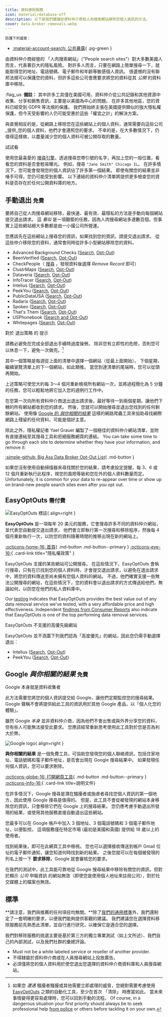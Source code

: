 ```yaml
---
title: 資料移除服務
icon: material/database-off
description: 以下是我們建議從資料仲介商和人肉搜索網站移除您個人資訊的方法。
cover: data-broker-removals.webp
---
```


<small>防護下列威脅：</small>

- [:material-account-search: 公共暴露](basics/common-threats.md#limiting-public-information){ .pg-green }

由資料仲介商經營的 「人肉搜索網站」（"People search sites"）對大多數美國人而言，代表著巨大的隱私風險。 對許多人而言，只要在網路上簡單搜尋一下，就能取得您的地址、電話號碼、電子郵件和年齡等敏感個人資訊。 很遺憾的沒有聯邦法規可以保護您的資料，但許多這些公司會應要求將您的資料從其 _公開_ 的資料庫中移除。

:flag_us: **備註：** 其中許多工具僅在美國可用，資料仲介從公共記錄和其他資源中收集、分享和銷售資訊，主要是以美國為中心的問題。 在許多其他地區，您的資料已經受到 GDPR 等法規的保護。 我們將始終主張在美國提供類似的強大隱私權保護，但今天受影響的人仍可能受惠於這些「權宜之計」的解決方案。

與直覺相反的是，從網路上移除您在這些網站上的個人資料，通常需要向這些公司_提供_您的個人資料，他們才會遵照您的要求。 不幸的是，在大多數情況下，仍值得這樣做，以盡量減少您的個人資料可被公開存取的數量。

<div class="admonition example" markdown>
<p class="admonition-title">試試看</p>

使用您最喜愛的 [搜尋引擎](search-engines.md)，透過搜尋您帶引號的名字，再加上您的一般位置，看看您的資料是否會輕易曝光。 例如，搜尋 `"Jane Smith" Chicago IL`。 在許多情況下，您可能會發現您的個人資訊佔了許多第一個結果。 即使有關您的結果並非唾手可得，您仍可能受到影響。 以下連結的資料仲介清單將提供更多檢查您的資料是否存在於任何公開資料庫的地方。

</div>

## 手動退出 <small>免費</small>

要將自己從人肉搜尋網站移除，最快速、最有效、最隱私的方法是手動向每個網站提交退出請求。 這 _看似_ 是一項艱鉅的任務，因為人肉搜尋網站多達數百個，但事實上這些網站絕大多數都是由一小撮公司所營運。

您應該先在這些網站上搜尋您的資訊，如果找到您的資訊，請提交退出請求。 從這些仲介移除您的資料，通常會同時從許多小型網站移除您的資料。

- Advanced Background Checks ([Search](https://advancedbackgroundchecks.com), [Opt-Out](https://advancedbackgroundchecks.com/removal))
- BeenVerified ([Search](https://beenverified.com/app/optout/search), [Opt-Out](https://beenverified.com/app/optout/address-search))
- CheckPeople（ [搜尋](https://checkpeople.com/do-not-sell-info) ，發現資料後選擇 _Remove Record_ 即可）
- ClustrMaps ([Search](https://clustrmaps.com), [Opt-Out](https://clustrmaps.com/bl/opt-out))
- Dataveria ([Search](https://dataveria.com), [Opt-Out](https://dataveria.com/ng/control/privacy))
- InfoTracer ([Search](https://infotracer.com), [Opt-Out](https://infotracer.com/optout))
- Intelius ([Search](https://intelius.com), [Opt-Out](https://suppression.peopleconnect.us/login))
- PeekYou ([Search](https://peekyou.com), [Opt-Out](https://peekyou.com/about/contact/optout))
- PublicDataUSA ([Search](https://publicdatausa.com), [Opt-Out](https://publicdatausa.com/remove.php))
- Radaris ([Search](https://radaris.com), [Opt-Out](https://radaris.com/page/how-to-remove))
- Spokeo ([Search](https://spokeo.com/search), [Opt-Out](https://spokeo.com/optout))
- That's Them ([Search](https://thatsthem.com), [Opt-Out](https://thatsthem.com/optout))
- USPhonebook ([Search and Opt-Out](https://usphonebook.com/opt-out))
- Whitepages ([Search](https://whitepages.com), [Opt-Out](https://whitepages.com/suppression_requests))

<div class="admonition tip" markdown>
<p class="admonition-title">對於 退出策略 的 提示</p>

請務必避免在完成全部退出手續時過度操勞。 除非您有立即性的危險，否則您可以休息一下，避免一次做完。[^1]

其中一個策略是每週從上面的清單中選擇一個網站（從最上面開始）。 下個星期，繼續瀏覽清單上的下一個網站，如此類推。 當您到達清單的尾端時，您可以從頭再開始。

上述策略可使您大約每 3～4 個月重新檢視所有網站一次，並將過程簡化為 5 分鐘的任務，您可以輕鬆地將它加入您的週例行工作中。

</div>

在您第一次向所有資料仲介商送出退出請求後，最好等待一到兩個星期，讓他們下轄的所有網站都收到您的請求。 然後，您就可以開始搜尋並退出您找到的任何剩餘網站。 使用像 [Google 的 _與你相關的結果_](#google-results-about-you-free) 這樣的網路爬蟲工具來協助尋找網際網路上殘留的任何資料，可能是個好主意。

除此之外，隱私權記者 Yael Grauer 編製了一個極佳的資料仲介網站清單，並附有直接連結至其搜尋工具和拒絕服務網頁的連結。 You can take some time to go through each site to determine whether they have your information, and remove it:

[:simple-github: Big Ass Data Broker Opt-Out List](https://github.com/yaelwrites/Big-Ass-Data-Broker-Opt-Out-List){ .md-button }

如果您沒有使用自動掃描器來尋找關於您的結果，請考慮設定提醒，每 3、6 或 12 個月重新執行此程序，視您的風險等級和您在外的個人資料數量而定。 Unfortunately, it is common for your data to re-appear over time or show up on brand-new people search sites even after you opt out.

## EasyOptOuts <small>需付費</small>

<div class="admonition recommendation" markdown>

![EasyOptOuts 標誌](assets/img/data-broker-removals/easyoptouts.svg){ align=right }

**EasyOptOuts** 是一項每年 20 美元的服務，它會搜尋許多不同的資料仲介網站，並代表您自動提交退出請求。 他們會立即執行第一次搜尋和移除程序，然後每 4 個月重新執行一次，以防您的資料隨著時間的推移出現在新的網站上。

[:octicons-home-16: 首頁](https://easyoptouts.com){ .md-button .md-button--primary }
[:octicons-eye-16:](https://easyoptouts.com/privacy){ .card-link title="隱私權政策" }

</div>

EasyOptOuts 支援的某些網站可公開搜尋。 在這些情況下，EasyOptOuts 會執行搜尋，只有在已找到您的個人資料時，才會提交退出請求，以避免在退出請求中，將您的資料傳送至尚未擁有您個人資料的網站。 不過，他們確實支援一些無法公開搜尋的網站，在這些情況下，您的資料會以退出請求的方式傳送給他們，無論如何，以防您在他們的私人資料庫中。

Our [testing](https://www.privacyguides.org/articles/2025/02/03/easyoptouts-review) indicates that EasyOptOuts provides the best value out of any data removal service we've tested, with a very affordable price and high effectiveness. Independent [findings from Consumer Reports](https://discuss.privacyguides.net/t/consumer-reports-evaluating-people-search-site-removal-services/19948) also indicate that EasyOptOuts is one of the top performing data removal services.

<div class="admonition failure" markdown>
<p class="admonition-title">EasyOptOuts 不支援的高優先級網站</p>

EasyOptOuts 並不涵蓋下列我們認為「高度優先」的網站，因此您仍需手動選擇退出：

- Intelius ([Search](https://intelius.com), [Opt-Out](https://suppression.peopleconnect.us/login))
- PeekYou ([Search](https://peekyou.com), [Opt-Out](https://peekyou.com/about/contact/optout))

</div>

## Google _與你相關的結果_ <small>免費</small>

<div class="admonition warning" markdown>
<p class="admonition-title">Google 本身就是資料收集者</p>

此方法需要您將您的個人資訊提交給 Google，讓他們定期監控您的搜尋結果。 Google 聲稱不會將提供給此工具的資訊用於其他 Google 產品，以「個人化您的體驗」。

雖然 Google _本身_ 並非資料仲介商，因為他們不會出售或與外界分享您的資料，但有些人可能無法接受此要求。 您應該經常重新思考使用此工具對於您是否為利大於弊。

</div>

<div class="admonition recommendation" markdown>

![Google logo](assets/img/data-broker-removals/google.svg){ align=right }

**與你相關的結果** 是一個免費工具，可協助您發現您的個人聯絡資訊，包括住家地址、電話號碼和電子郵件地址，是否會出現在 Google 搜尋結果中。 如果發現任何個人資訊，您可以要求刪除。

[:octicons-globe-16: 打開網頁工具](https://myactivity.google.com/results-about-you){ .md-button .md-button--primary }
[:octicons-info-16:](https://support.google.com/websearch/answer/12719076){ .card-link title=說明文件}

</div>

在許多情況下，Google 搜尋是潛在騷擾者或施虐者尋找您個人資訊的第一個地方，因此使用 Google 搜尋是值得的。 但是，此工具不會從被發現的網站本身移除您的資訊，只會移除它們在 Google 上的搜尋結果。 您仍應考慮手動退出所發現的結果，或使用其他服務直接自動退出這些網站。

您最多可以在 Google 帳戶中加入 3 個地址、3 個電話號碼和 3 個電子郵件地址，以便監控。 這項服務僅在特定市場 (最初是美國和英國) 提供給 18 歲以上的使用者。

找到結果後，即可在此網頁工具中檢視。 您也可以選擇接收傳送到帳戶 Gmail 位址的電子郵件通知，讓您知道何時找到新的結果。 之後您就可以在每個被發現的列名上按一下 **要求移除**，Google 就會審核您的要求。

在我們的測試中，此工具能可靠地從 Google 搜尋結果中移除有關您的資訊，但對於顯示 _公司_ 申報資訊 的網站無效（即使您是使用個人地址來註冊公司），對於社交媒體上的檔案也無效。

## 標準

\*\*請注意，我們與推薦的任何項目均無關。\*\*除了[我們的通用標準](about/criteria.md)外，我們還制定了一套明確的要求，以便我們能夠提供客觀的建議。 我們建議您在選擇資料移除服務前先熟悉此清單，並自行進行研究，以確保它是適合您的選擇。

我們對移除服務的挑選主要是基於第三方的獨立專業測試（如上文所述）、我們自己的內部測試，以及我們社群的彙總評論。

- Must not be a white labeled service or reseller of another provider.
- 不得隸屬於資料仲介商或在人員搜尋網站上投放廣告。
- 必須僅將您的個人資料用於使您退出您選擇的資料仲介商資料庫和人員搜尋網站。

[^1]: 如果您 _遭遇_ 騷擾者騷擾或其他需要立即處理的威脅，您絕對需要考慮使用 [EasyOptOuts](#easyoptouts-paid) 之類的自動化工具，至少在首次 「清除」 時應當如此。 當未來事情變得更容易處理時，您可以回到手動的流程。 Of course, in a dangerous situation your first priority should always be to seek professional help [from police](https://onlineharassmentfieldmanual.pen.org/involving-law-enforcement) or others before tackling it on your own.
